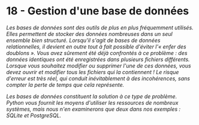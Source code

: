 # 18 - Gestion d'une base de données

*Les bases de données sont des outils de plus en plus fréquemment
utilisés. Elles permettent de stocker des données nombreuses dans un
seul ensemble bien structuré. Lorsqu'il s'agit de bases de données
relationnelles, il devient en outre tout à fait possible d'éviter l'«
enfer des doublons ». Vous avez sûrement été déjà confrontés à ce
problème : des données identiques ont été enregistrées dans plusieurs
fichiers différents. Lorsque vous souhaitez modifier ou supprimer l'une
de ces données, vous devez ouvrir et modifier tous les fichiers qui la
contiennent ! Le risque d'erreur est très réel, qui conduit
inévitablement à des incohérences, sans compter la perte de temps que
cela représente.*

*Les bases de données constituent la solution à ce type de problème.
Python vous fournit les moyens d'utiliser les ressources de nombreux
systèmes, mais nous n'en examinerons que deux dans nos exemples : SQLite
et PostgreSQL.*

